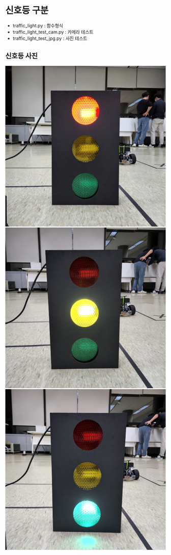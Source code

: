 # 신호등 구분

- traffic_light.py : 함수형식
- traffic_light_test_cam.py : 카메라 테스트
- traffic_light_test_jpg.py : 사진 테스트

## 신호등 사진
<img src="KakaoTalk_20220512_202218137.jpg">
<img src="KakaoTalk_20220512_202218137_01.jpg">
<img src="KakaoTalk_20220512_202218137_02.jpg">